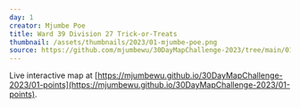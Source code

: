 ```yaml
---
day: 1
creator: Mjumbe Poe
title: Ward 39 Division 27 Trick-or-Treats
thumbnail: /assets/thumbnails/2023/01-mjumbe-poe.png
source: https://github.com/mjumbewu/30DayMapChallenge-2023/tree/main/01-points
---
```


Live interactive map at [https://mjumbewu.github.io/30DayMapChallenge-2023/01-points](https://mjumbewu.github.io/30DayMapChallenge-2023/01-points).